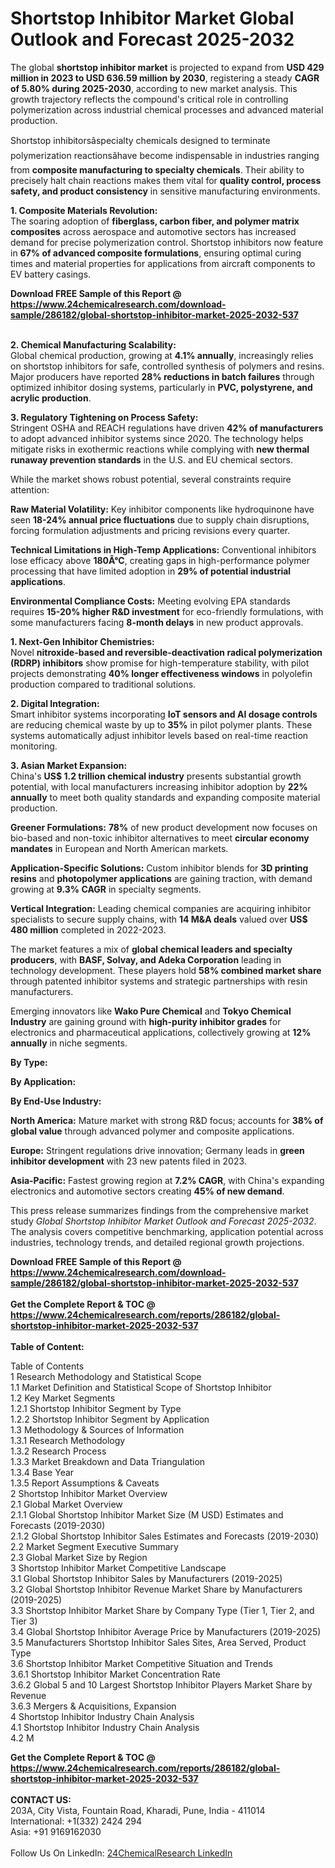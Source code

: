<h1>Shortstop Inhibitor Market Global Outlook and Forecast 2025-2032</h1><p>The global <strong>shortstop inhibitor market</strong> is projected to expand from <strong>USD 429 million in 2023 to USD 636.59 million by 2030</strong>, registering a steady <strong>CAGR of 5.80% during 2025-2030</strong>, according to new market analysis. This growth trajectory reflects the compound's critical role in controlling polymerization across industrial chemical processes and advanced material production.</p><p>Shortstop inhibitorsâspecialty chemicals designed to terminate polymerization reactionsâhave become indispensable in industries ranging from <strong>composite manufacturing to specialty chemicals</strong>. Their ability to precisely halt chain reactions makes them vital for <strong>quality control, process safety, and product consistency</strong> in sensitive manufacturing environments.</p><p><strong>1. Composite Materials Revolution:</strong><br>
The soaring adoption of <strong>fiberglass, carbon fiber, and polymer matrix composites</strong> across aerospace and automotive sectors has increased demand for precise polymerization control. Shortstop inhibitors now feature in <strong>67% of advanced composite formulations</strong>, ensuring optimal curing times and material properties for applications from aircraft components to EV battery casings.</p><div><b>Download FREE Sample of this Report @ 
            <a href="https://www.24chemicalresearch.com/download-sample/286182/global-shortstop-inhibitor-market-2025-2032-537">
            https://www.24chemicalresearch.com/download-sample/286182/global-shortstop-inhibitor-market-2025-2032-537</a></b></div><br><p><strong>2. Chemical Manufacturing Scalability:</strong><br>
Global chemical production, growing at <strong>4.1% annually</strong>, increasingly relies on shortstop inhibitors for safe, controlled synthesis of polymers and resins. Major producers have reported <strong>28% reductions in batch failures</strong> through optimized inhibitor dosing systems, particularly in <strong>PVC, polystyrene, and acrylic production</strong>.</p><p><strong>3. Regulatory Tightening on Process Safety:</strong><br>
Stringent OSHA and REACH regulations have driven <strong>42% of manufacturers</strong> to adopt advanced inhibitor systems since 2020. The technology helps mitigate risks in exothermic reactions while complying with <strong>new thermal runaway prevention standards</strong> in the U.S. and EU chemical sectors.</p><p>While the market shows robust potential, several constraints require attention:</p><p><strong>Raw Material Volatility:</strong> Key inhibitor components like hydroquinone have seen <strong>18-24% annual price fluctuations</strong> due to supply chain disruptions, forcing formulation adjustments and pricing revisions every quarter.</p><p><strong>Technical Limitations in High-Temp Applications:</strong> Conventional inhibitors lose efficacy above <strong>180Â°C</strong>, creating gaps in high-performance polymer processing that have limited adoption in <strong>29% of potential industrial applications</strong>.</p><p><strong>Environmental Compliance Costs:</strong> Meeting evolving EPA standards requires <strong>15-20% higher R&amp;D investment</strong> for eco-friendly formulations, with some manufacturers facing <strong>8-month delays</strong> in new product approvals.</p><p><strong>1. Next-Gen Inhibitor Chemistries:</strong><br>
Novel <strong>nitroxide-based and reversible-deactivation radical polymerization (RDRP) inhibitors</strong> show promise for high-temperature stability, with pilot projects demonstrating <strong>40% longer effectiveness windows</strong> in polyolefin production compared to traditional solutions.</p><p><strong>2. Digital Integration:</strong><br>
Smart inhibitor systems incorporating <strong>IoT sensors and AI dosage controls</strong> are reducing chemical waste by up to <strong>35%</strong> in pilot polymer plants. These systems automatically adjust inhibitor levels based on real-time reaction monitoring.</p><p><strong>3. Asian Market Expansion:</strong><br>
China's <strong>US$ 1.2 trillion chemical industry</strong> presents substantial growth potential, with local manufacturers increasing inhibitor adoption by <strong>22% annually</strong> to meet both quality standards and expanding composite material production.</p><p><strong>Greener Formulations:</strong> <strong>78%</strong> of new product development now focuses on bio-based and non-toxic inhibitor alternatives to meet <strong>circular economy mandates</strong> in European and North American markets.</p><p><strong>Application-Specific Solutions:</strong> Custom inhibitor blends for <strong>3D printing resins</strong> and <strong>photopolymer applications</strong> are gaining traction, with demand growing at <strong>9.3% CAGR</strong> in specialty segments.</p><p><strong>Vertical Integration:</strong> Leading chemical companies are acquiring inhibitor specialists to secure supply chains, with <strong>14 M&amp;A deals</strong> valued over <strong>US$ 480 million</strong> completed in 2022-2023.</p><p>The market features a mix of <strong>global chemical leaders and specialty producers</strong>, with <strong>BASF, Solvay, and Adeka Corporation</strong> leading in technology development. These players hold <strong>58% combined market share</strong> through patented inhibitor systems and strategic partnerships with resin manufacturers.</p><p>Emerging innovators like <strong>Wako Pure Chemical</strong> and <strong>Tokyo Chemical Industry</strong> are gaining ground with <strong>high-purity inhibitor grades</strong> for electronics and pharmaceutical applications, collectively growing at <strong>12% annually</strong> in niche segments.</p><p><strong>By Type:</strong></p><p><strong>By Application:</strong></p><p><strong>By End-Use Industry:</strong></p><p><strong>North America:</strong> Mature market with strong R&amp;D focus; accounts for <strong>38% of global value</strong> through advanced polymer and composite applications.</p><p><strong>Europe:</strong> Stringent regulations drive innovation; Germany leads in <strong>green inhibitor development</strong> with 23 new patents filed in 2023.</p><p><strong>Asia-Pacific:</strong> Fastest growing region at <strong>7.2% CAGR</strong>, with China's expanding electronics and automotive sectors creating <strong>45% of new demand</strong>.</p><p>This press release summarizes findings from the comprehensive market study <em>Global Shortstop Inhibitor Market Outlook and Forecast 2025-2032</em>. The analysis covers competitive benchmarking, application potential across industries, technology trends, and detailed regional growth projections.</p><div><b>Download FREE Sample of this Report @ 
            <a href="https://www.24chemicalresearch.com/download-sample/286182/global-shortstop-inhibitor-market-2025-2032-537">
            https://www.24chemicalresearch.com/download-sample/286182/global-shortstop-inhibitor-market-2025-2032-537</a></b></div><br><div><b>Get the Complete Report & TOC @ 
            <a href="https://www.24chemicalresearch.com/reports/286182/global-shortstop-inhibitor-market-2025-2032-537">
            https://www.24chemicalresearch.com/reports/286182/global-shortstop-inhibitor-market-2025-2032-537</a></b></div><br>
            <b>Table of Content:</b><p>Table of Contents<br />
1 Research Methodology and Statistical Scope<br />
1.1 Market Definition and Statistical Scope of Shortstop Inhibitor<br />
1.2 Key Market Segments<br />
1.2.1 Shortstop Inhibitor Segment by Type<br />
1.2.2 Shortstop Inhibitor Segment by Application<br />
1.3 Methodology & Sources of Information<br />
1.3.1 Research Methodology<br />
1.3.2 Research Process<br />
1.3.3 Market Breakdown and Data Triangulation<br />
1.3.4 Base Year<br />
1.3.5 Report Assumptions & Caveats<br />
2 Shortstop Inhibitor Market Overview<br />
2.1 Global Market Overview<br />
2.1.1 Global Shortstop Inhibitor Market Size (M USD) Estimates and Forecasts (2019-2030)<br />
2.1.2 Global Shortstop Inhibitor Sales Estimates and Forecasts (2019-2030)<br />
2.2 Market Segment Executive Summary<br />
2.3 Global Market Size by Region<br />
3 Shortstop Inhibitor Market Competitive Landscape<br />
3.1 Global Shortstop Inhibitor Sales by Manufacturers (2019-2025)<br />
3.2 Global Shortstop Inhibitor Revenue Market Share by Manufacturers (2019-2025)<br />
3.3 Shortstop Inhibitor Market Share by Company Type (Tier 1, Tier 2, and Tier 3)<br />
3.4 Global Shortstop Inhibitor Average Price by Manufacturers (2019-2025)<br />
3.5 Manufacturers Shortstop Inhibitor Sales Sites, Area Served, Product Type<br />
3.6 Shortstop Inhibitor Market Competitive Situation and Trends<br />
3.6.1 Shortstop Inhibitor Market Concentration Rate<br />
3.6.2 Global 5 and 10 Largest Shortstop Inhibitor Players Market Share by Revenue<br />
3.6.3 Mergers & Acquisitions, Expansion<br />
4 Shortstop Inhibitor Industry Chain Analysis<br />
4.1 Shortstop Inhibitor Industry Chain Analysis<br />
4.2 M</p><div><b>Get the Complete Report & TOC @ 
            <a href="https://www.24chemicalresearch.com/reports/286182/global-shortstop-inhibitor-market-2025-2032-537">
            https://www.24chemicalresearch.com/reports/286182/global-shortstop-inhibitor-market-2025-2032-537</a></b></div><br><b>CONTACT US:</b><br>
            203A, City Vista, Fountain Road, Kharadi, Pune, India - 411014<br>
            International: +1(332) 2424 294<br>
            Asia: +91 9169162030 <br><br>
            Follow Us On LinkedIn: <a href="https://www.linkedin.com/company/24chemicalresearch/">24ChemicalResearch LinkedIn</a>